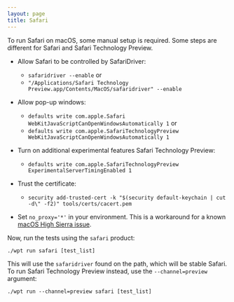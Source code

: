 ```yaml
---
layout: page
title: Safari
---
```

To run Safari on macOS, some manual setup is required. Some steps are different
for Safari and Safari Technology Preview.

  * Allow Safari to be controlled by SafariDriver:
    * `safaridriver --enable` or
    * `"/Applications/Safari Technology Preview.app/Contents/MacOS/safaridriver" --enable`

  * Allow pop-up windows:
    * `defaults write com.apple.Safari WebKitJavaScriptCanOpenWindowsAutomatically 1` or
    * `defaults write com.apple.SafariTechnologyPreview WebKitJavaScriptCanOpenWindowsAutomatically 1`

  * Turn on additional experimental features Safari Technology Preview:
    * `defaults write com.apple.SafariTechnologyPreview ExperimentalServerTimingEnabled 1`

  * Trust the certificate:
    * `security add-trusted-cert -k "$(security default-keychain | cut -d\" -f2)" tools/certs/cacert.pem`

  * Set `no_proxy='*'` in your environment. This is a
    workaround for a known
    [macOS High Sierra issue](https://github.com/web-platform-tests/wpt/issues/9007).

Now, run the tests using the `safari` product:
```
./wpt run safari [test_list]
```

This will use the `safaridriver` found on the path, which will be stable Safari.
To run Safari Technology Preview instead, use the `--channel=preview` argument:
```
./wpt run --channel=preview safari [test_list]
```
